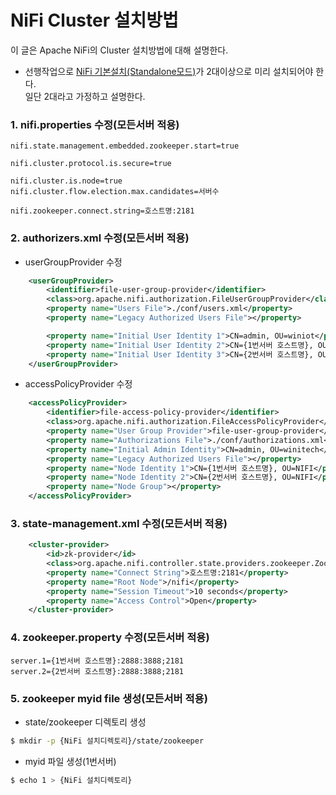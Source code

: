 # NiFi Cluster 설치방법
이 글은 Apache NiFi의 Cluster 설치방법에 대해 설명한다. <br/>
- 선행작업으로 [NiFi 기본설치(Standalone모드)](./tutorial_install.md)가 2대이상으로 미리 설치되어야 한다.<br/>
일단 2대라고 가정하고 설명한다.

### 1. nifi.properties 수정(모든서버 적용)
```properties
nifi.state.management.embedded.zookeeper.start=true

nifi.cluster.protocol.is.secure=true

nifi.cluster.is.node=true
nifi.cluster.flow.election.max.candidates=서버수

nifi.zookeeper.connect.string=호스트명:2181
```
### 2. authorizers.xml 수정(모든서버 적용)
- userGroupProvider 수정
```xml
    <userGroupProvider>
        <identifier>file-user-group-provider</identifier>
        <class>org.apache.nifi.authorization.FileUserGroupProvider</class>
        <property name="Users File">./conf/users.xml</property>
        <property name="Legacy Authorized Users File"></property>

        <property name="Initial User Identity 1">CN=admin, OU=winiot</property>
        <property name="Initial User Identity 2">CN={1번서버 호스트명}, OU=NIFI</property>
        <property name="Initial User Identity 3">CN={2번서버 호스트명}, OU=NIFI</property>
    </userGroupProvider>
```
- accessPolicyProvider 수정
```xml
    <accessPolicyProvider>
        <identifier>file-access-policy-provider</identifier>
        <class>org.apache.nifi.authorization.FileAccessPolicyProvider</class>
        <property name="User Group Provider">file-user-group-provider</property>
        <property name="Authorizations File">./conf/authorizations.xml</property>
        <property name="Initial Admin Identity">CN=admin, OU=winitech</property>
        <property name="Legacy Authorized Users File"></property>
        <property name="Node Identity 1">CN={1번서버 호스트명}, OU=NIFI</property>
        <property name="Node Identity 2">CN={2번서버 호스트명}, OU=NIFI</property>
        <property name="Node Group"></property>
    </accessPolicyProvider>
```
### 3. state-management.xml 수정(모든서버 적용)
```xml
    <cluster-provider>
        <id>zk-provider</id>
        <class>org.apache.nifi.controller.state.providers.zookeeper.ZooKeeperStateProvider</class>
        <property name="Connect String">호스트명:2181</property>
        <property name="Root Node">/nifi</property>
        <property name="Session Timeout">10 seconds</property>
        <property name="Access Control">Open</property>
    </cluster-provider>
```
### 4. zookeeper.property 수정(모든서버 적용)
```properties
server.1={1번서버 호스트명}:2888:3888;2181
server.2={2번서버 호스트명}:2888:3888;2181
```
### 5. zookeeper myid file 생성(모든서버 적용)
- state/zookeeper 디렉토리 생성
```bash
$ mkdir -p {NiFi 설치디렉토리}/state/zookeeper
```
- myid 파일 생성(1번서버)
```bash
$ echo 1 > {NiFi 설치디렉토리}
```

